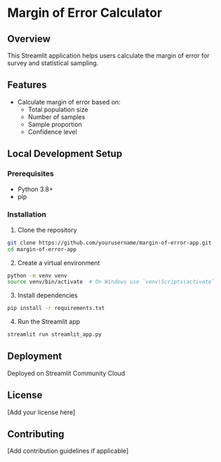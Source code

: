 # Margin of Error Calculator

## Overview
This Streamlit application helps users calculate the margin of error for survey and statistical sampling.

## Features
- Calculate margin of error based on:
  - Total population size
  - Number of samples
  - Sample proportion
  - Confidence level

## Local Development Setup

### Prerequisites
- Python 3.8+
- pip

### Installation
1. Clone the repository
```bash
git clone https://github.com/yourusername/margin-of-error-app.git
cd margin-of-error-app
```

2. Create a virtual environment
```bash
python -m venv venv
source venv/bin/activate  # On Windows use `venv\Scripts\activate`
```

3. Install dependencies
```bash
pip install -r requirements.txt
```

4. Run the Streamlit app
```bash
streamlit run streamlit_app.py
```

## Deployment
Deployed on Streamlit Community Cloud

## License
[Add your license here]

## Contributing
[Add contribution guidelines if applicable]
